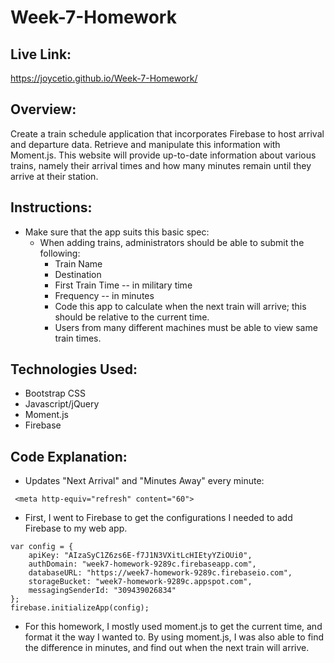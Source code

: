 # Week-7-Homework

## Live Link: 
https://joycetio.github.io/Week-7-Homework/

## Overview: 
Create a train schedule application that incorporates Firebase to host arrival and departure data. Retrieve and manipulate this information with Moment.js. This website will provide up-to-date information about various trains, namely their arrival times and how many minutes remain until they arrive at their station. 

## Instructions: 
* Make sure that the app suits this basic spec: 
    * When adding trains, administrators should be able to submit the following: 
        * Train Name
        * Destination
        * First Train Time -- in military time 
        * Frequency -- in minutes 
        * Code this app to calculate when the next train will arrive; this should be relative to the current time. 
        * Users from many different machines must be able to view same train times. 

## Technologies Used: 
* Bootstrap CSS 
* Javascript/jQuery 
* Moment.js
* Firebase 

## Code Explanation: 
* Updates "Next Arrival" and "Minutes Away" every minute: 
```
 <meta http-equiv="refresh" content="60">
```
* First, I went to Firebase to get the configurations I needed to add Firebase to my web app. 
````
var config = {
    apiKey: "AIzaSyC1Z6zs6E-f7J1N3VXitLcHIEtyYZiOUi0",
    authDomain: "week7-homework-9289c.firebaseapp.com",
    databaseURL: "https://week7-homework-9289c.firebaseio.com",
    storageBucket: "week7-homework-9289c.appspot.com",
    messagingSenderId: "309439026834"
};
firebase.initializeApp(config);
````
* For this homework, I mostly used moment.js to get the current time, and format it the way I wanted to. By using moment.js, I was also able to find the difference in minutes, and find out when the next train will arrive. 
